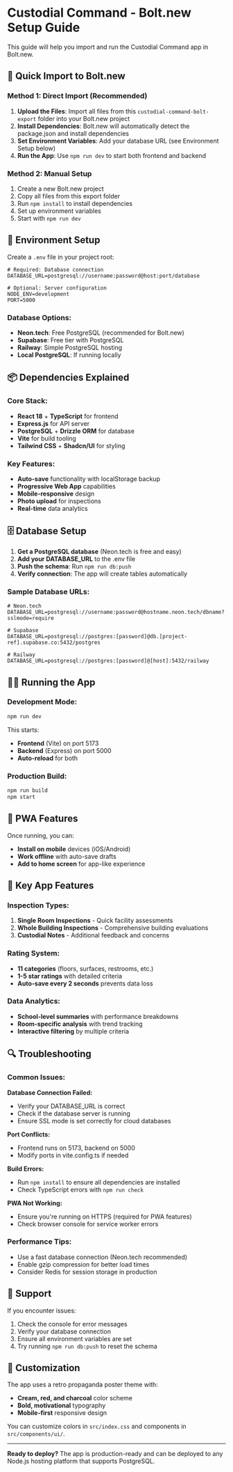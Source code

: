 # Custodial Command - Bolt.new Setup Guide

This guide will help you import and run the Custodial Command app in Bolt.new.

## 🚀 Quick Import to Bolt.new

### Method 1: Direct Import (Recommended)
1. **Upload the Files**: Import all files from this `custodial-command-bolt-export` folder into your Bolt.new project
2. **Install Dependencies**: Bolt.new will automatically detect the package.json and install dependencies
3. **Set Environment Variables**: Add your database URL (see Environment Setup below)
4. **Run the App**: Use `npm run dev` to start both frontend and backend

### Method 2: Manual Setup
1. Create a new Bolt.new project
2. Copy all files from this export folder
3. Run `npm install` to install dependencies
4. Set up environment variables
5. Start with `npm run dev`

## 🔧 Environment Setup

Create a `.env` file in your project root:

```env
# Required: Database connection
DATABASE_URL=postgresql://username:password@host:port/database

# Optional: Server configuration
NODE_ENV=development
PORT=5000
```

### Database Options:
- **Neon.tech**: Free PostgreSQL (recommended for Bolt.new)
- **Supabase**: Free tier with PostgreSQL
- **Railway**: Simple PostgreSQL hosting
- **Local PostgreSQL**: If running locally

## 📦 Dependencies Explained

### Core Stack:
- **React 18** + **TypeScript** for frontend
- **Express.js** for API server
- **PostgreSQL** + **Drizzle ORM** for database
- **Vite** for build tooling
- **Tailwind CSS** + **Shadcn/UI** for styling

### Key Features:
- **Auto-save** functionality with localStorage backup
- **Progressive Web App** capabilities
- **Mobile-responsive** design
- **Photo upload** for inspections
- **Real-time** data analytics

## 🗄️ Database Setup

1. **Get a PostgreSQL database** (Neon.tech is free and easy)
2. **Add your DATABASE_URL** to the .env file
3. **Push the schema**: Run `npm run db:push`
4. **Verify connection**: The app will create tables automatically

### Sample Database URLs:
```env
# Neon.tech
DATABASE_URL=postgresql://username:password@hostname.neon.tech/dbname?sslmode=require

# Supabase
DATABASE_URL=postgresql://postgres:[password]@db.[project-ref].supabase.co:5432/postgres

# Railway
DATABASE_URL=postgresql://postgres:[password]@[host]:5432/railway
```

## 🏃‍♂️ Running the App

### Development Mode:
```bash
npm run dev
```
This starts:
- **Frontend** (Vite) on port 5173
- **Backend** (Express) on port 5000
- **Auto-reload** for both

### Production Build:
```bash
npm run build
npm start
```

## 📱 PWA Features

Once running, you can:
- **Install on mobile** devices (iOS/Android)
- **Work offline** with auto-save drafts
- **Add to home screen** for app-like experience

## 🎯 Key App Features

### Inspection Types:
1. **Single Room Inspections** - Quick facility assessments
2. **Whole Building Inspections** - Comprehensive building evaluations
3. **Custodial Notes** - Additional feedback and concerns

### Rating System:
- **11 categories** (floors, surfaces, restrooms, etc.)
- **1-5 star ratings** with detailed criteria
- **Auto-save every 2 seconds** prevents data loss

### Data Analytics:
- **School-level summaries** with performance breakdowns
- **Room-specific analysis** with trend tracking
- **Interactive filtering** by multiple criteria

## 🔍 Troubleshooting

### Common Issues:

**Database Connection Failed:**
- Verify your DATABASE_URL is correct
- Check if the database server is running
- Ensure SSL mode is set correctly for cloud databases

**Port Conflicts:**
- Frontend runs on 5173, backend on 5000
- Modify ports in vite.config.ts if needed

**Build Errors:**
- Run `npm install` to ensure all dependencies are installed
- Check TypeScript errors with `npm run check`

**PWA Not Working:**
- Ensure you're running on HTTPS (required for PWA features)
- Check browser console for service worker errors

### Performance Tips:
- Use a fast database connection (Neon.tech recommended)
- Enable gzip compression for better load times
- Consider Redis for session storage in production

## 📧 Support

If you encounter issues:
1. Check the console for error messages
2. Verify your database connection
3. Ensure all environment variables are set
4. Try running `npm run db:push` to reset the schema

## 🎨 Customization

The app uses a retro propaganda poster theme with:
- **Cream, red, and charcoal** color scheme
- **Bold, motivational** typography
- **Mobile-first** responsive design

You can customize colors in `src/index.css` and components in `src/components/ui/`.

---

**Ready to deploy?** The app is production-ready and can be deployed to any Node.js hosting platform that supports PostgreSQL.